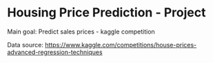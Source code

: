 # Housing Price Prediction - Project

Main goal: Predict sales prices - kaggle competition

Data source: https://www.kaggle.com/competitions/house-prices-advanced-regression-techniques
